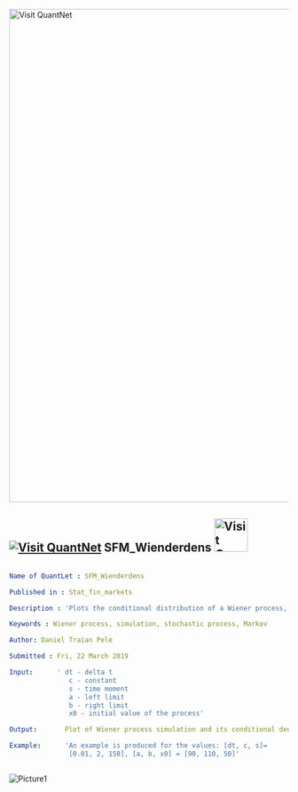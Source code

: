 [<img src="https://github.com/QuantLet/Styleguide-and-FAQ/blob/master/pictures/banner.png" width="888" alt="Visit QuantNet">](http://quantlet.de/)

## [<img src="https://github.com/QuantLet/Styleguide-and-FAQ/blob/master/pictures/qloqo.png" alt="Visit QuantNet">](http://quantlet.de/) **SFM_Wienderdens** [<img src="https://github.com/QuantLet/Styleguide-and-FAQ/blob/master/pictures/QN2.png" width="60" alt="Visit QuantNet 2.0">](http://quantlet.de/)

```yaml

Name of QuantLet : SFM_Wienderdens

Published in : Stat_fin_markets

Description : 'Plots the conditional distribution of a Wiener process, derived from the Markov property'

Keywords : Wiener process, simulation, stochastic process, Markov

Author: Daniel Traian Pele

Submitted : Fri, 22 March 2019

Input:      ' dt - delta t
               c - constant
               s - time moment
               a - left limit
               b - right limit
               x0 - initial value of the process'

Output:       Plot of Wiener process simulation and its conditional density.

Example:      'An example is produced for the values: [dt, c, s]=
               [0.01, 2, 150], [a, b, x0] = [90, 110, 50]'



```

![Picture1](SFM_Wienerdens.png)